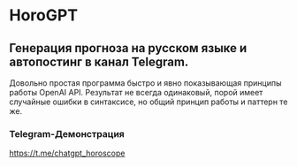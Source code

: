 # HoroGPT
## Генерация прогноза на русском языке и автопостинг в канал Telegram.
Довольно простая программа быстро и явно показывающая принципы работы OpenAI API.
Результат не всегда одинаковый, порой имеет случайные ошибки в синтаксисе, но общий принцип работы и паттерн те же.

### Telegram-Демонстрация
https://t.me/chatgpt_horoscope
